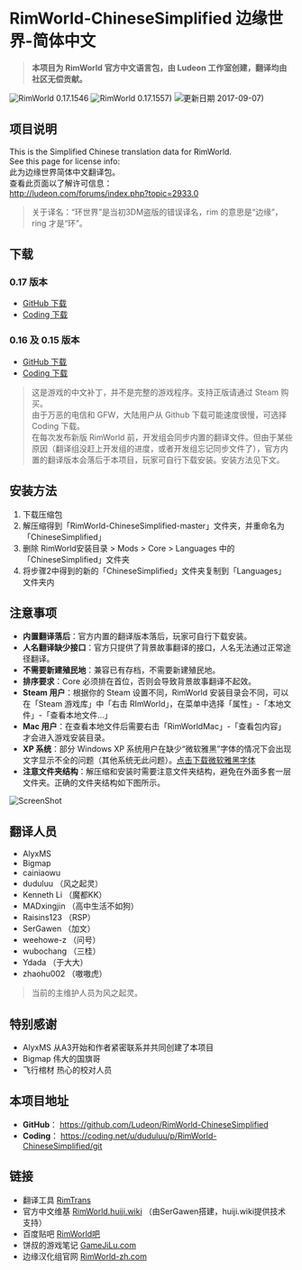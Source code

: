 # RimWorld-ChineseSimplified 边缘世界-简体中文

> **本项目为 RimWorld 官方中文语言包，由 Ludeon 工作室创建，翻译均由社区无偿贡献。**

![RimWorld 0.17.1546](https://img.shields.io/badge/RimWorld-0.17.1546-blue.svg?style=flat-square)
![RimWorld 0.17.1557)](https://img.shields.io/badge/RimWorld-0.17.1557-blue.svg?style=flat-square)
![更新日期 2017-09-07)](https://img.shields.io/badge/更新日期-2017--09--07-brightgreen.svg?style=flat-square)

## 项目说明

This is the Simplified Chinese translation data for RimWorld.  
See this page for license info:  
此为边缘世界简体中文翻译包。  
查看此页面以了解许可信息：  
http://ludeon.com/forums/index.php?topic=2933.0

> 关于译名：“环世界”是当初3DM盗版的错误译名，rim 的意思是“边缘”，ring 才是“环”。


## 下载

### 0.17 版本
- [GitHub 下载](https://github.com/Ludeon/RimWorld-ChineseSimplified/archive/master.zip)
- [Coding 下载](https://coding.net/u/duduluu/p/RimWorld-ChineseSimplified/git/archive/master)

### 0.16 及 0.15 版本
- [GitHub 下载](https://github.com/Ludeon/RimWorld-ChineseSimplified/releases)
- [Coding 下载](https://coding.net/u/duduluu/p/RimWorld-ChineseSimplified/git/tags)

> 这是游戏的中文补丁，并不是完整的游戏程序。支持正版请通过 Steam 购买。  
> 由于万恶的电信和 GFW，大陆用户从 Github 下载可能速度很慢，可选择 Coding 下载。  
> 在每次发布新版 RimWorld 前，开发组会同步内置的翻译文件。但由于某些原因（翻译组没赶上开发组的进度，或者开发组忘记同步文件了），官方内置的翻译版本会落后于本项目，玩家可自行下载安装。安装方法见下文。  


## 安装方法

1. 下载压缩包
2. 解压缩得到「RimWorld-ChineseSimplified-master」文件夹，并重命名为「ChineseSimplified」
3. 删除 RimWorld安装目录 > Mods > Core > Languages 中的「ChineseSimplified」文件夹
4. 将步骤2中得到的新的「ChineseSimplified」文件夹复制到「Languages」文件夹内


## 注意事项

* **内置翻译落后**：官方内置的翻译版本落后，玩家可自行下载安装。
* **人名翻译缺少接口**：官方只提供了背景故事翻译的接口，人名无法通过正常途径翻译。
* **不需要新建殖民地**：兼容已有存档，不需要新建殖民地。
* **排序要求**：Core 必须排在首位，否则会导致背景故事翻译不起效。
* **Steam 用户**：根据你的 Steam 设置不同，RimWorld 安装目录会不同，可以在「Steam 游戏库」中「右击 RImWorld」，在菜单中选择「属性」-「本地文件」-「查看本地文件...」
* **Mac 用户**：在查看本地文件后需要右击「RimWorldMac」-「查看包内容」才会进入游戏安装目录。
* **XP 系统**：部分 Windows XP 系统用户在缺少“微软雅黑”字体的情况下会出现文字显示不全的问题（其他系统无此问题）。[点击下载微软雅黑字体](http://pan.baidu.com/s/1gf41ZaV)
* **注意文件夹结构**：解压缩和安装时需要注意文件夹结构，避免在外面多套一层文件夹。正确的文件夹结构如下图所示。

![ScreenShot](http://ww2.sinaimg.cn/large/a15b4afegy1fdup08nszpj20ov05dq3o)


## 翻译人员

* AlyxMS
* Bigmap
* cainiaowu
* duduluu （风之起灵）
* Kenneth Li （魔都KK）
* MADxingjin （高中生活不如狗）
* Raisins123 （RSP）
* SerGawen （加文）
* weehowe-z （问号）
* wubochang （三桂）
* Ydada （于大大）
* zhaohu002 （嗷嗷虎）

> 当前的主维护人员为风之起灵。

## 特别感谢

* AlyxMS 从A3开始和作者紧密联系并共同创建了本项目
* Bigmap 伟大的国旗哥
* 飞行棺材 热心的校对人员


## 本项目地址

* **GitHub**： https://github.com/Ludeon/RimWorld-ChineseSimplified
* **Coding**： https://coding.net/u/duduluu/p/RimWorld-ChineseSimplified/git


## 链接

* 翻译工具 [RimTrans](https://github.com/duduluu/RimTrans)
* 官方中文维基 [RimWorld.huiji.wiki](http://rimworld.huiji.wiki/) （由SerGawen搭建，huiji.wiki提供技术支持）
* 百度贴吧 [RimWorld吧](http://tieba.baidu.com/f?kw=rimworld)
* 饼叔的游戏笔记 [GameJiLu.com](http://www.gamejilu.com/category/project/rimworld/)
* 边缘汉化组官网 [RimWorld-zh.com](http://rimworld-zh.com/)

